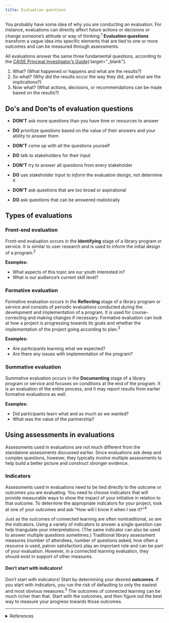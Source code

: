 ```yaml
---
title: Evaluation questions
---
```


You probably have some idea of why you are conducting an evaluation. For instance, evaluations can directly affect future actions or decisions or change someone’s attitude or way of thinking.<sup>1</sup> **Evaluation questions** transform a vague idea into specific elements that are tied to one or more outcomes and can be measured through assessments.

All evaluations answer the same three fundamental questions, according to the [CAISE Principal Investigator’s Guide](http://www.informalscience.org/evaluation/pi-guide){:target="_blank"}.

1. What? (What happened or happens and what are the results?)
2. So what? (Why did the results occur the way they did, and what are the implications?)
3. Now what? (What actions, decisions, or recommendations can be made based on the results?)

## Do's and Don'ts of evaluation questions

- **DON'T** ask more questions than you have time or resources to answer
- **DO** prioritize questions based on the value of their answers and your ability to answer them

- **DON'T** come up with all the questions yourself	
- **DO** talk to stakeholders for their input


- **DON'T** try to answer all questions from every stakeholder	
- **DO** use stakeholder input to _inform_ the evaluation design, not determine it

- **DON'T** ask questions that are too broad or aspirational	
- **DO** ask questions that can be answered realistically


## Types of evaluations

### Front-end evaluation

Front-end evaluation occurs in the **Identifying** stage of a library program or service. It is similar to  user research and is used to inform the initial design of a program.<sup>2</sup>

**Examples:** 
- What aspects of this topic are our youth interested in?
- What is our audience’s current skill level?

### Formative evaluation

Formative evaluation occurs in the **Reflecting** stage of a library program or service and consists of periodic evaluations conducted during the development and implementation of a program. It is used for course-correcting and making changes if necessary. Formative evaluation can look at how a project is progressing towards its goals and whether the implementation of the project going according to plan.<sup>3</sup>

**Examples:**
- Are participants learning what we expected?
- Are there any issues with implementation of the program?

### Summative evaluation

Summative evaluation occurs in the **Documenting** stage of a library program or service and focuses on conditions at the end of the program. It is an evaluation of the entire process, and it may report results from earlier formative evaluations as well. 	

**Examples:**
- Did participants learn what and as much as we wanted?
- What was the value of the partnership?


## Using assessments in evaluations

Assessments used in evaluations are not much different from the standalone assessments discussed earlier. Since evaluations ask deep and complex questions, however, they typically involve multiple assessments to help build a better picture and construct stronger evidence. 

### Indicators
Assessments used in evaluations need to be tied directly to the outcome or outcomes you are evaluating. You need to choose indicators that will provide measurable ways to show the impact of your initiative in relation to that outcome. To determine the appropriate indicators for your project, look at one of your outcomes and ask “How will I know it when I see it?”<sup>4</sup>

Just as the outcomes of connected learning are often nontraditional, so are the indicators. Using a variety of indicators to answer a single question can help triangulate your interpretations. (The same indicator can also be used to answer multiple questions sometimes.) Traditional library assessment measures (number of attendees, number of questions asked, how often a resource is used, patron satisfaction) play an important role and can be part of your evaluation. However, in a connected learning evaluation, they should exist in support of other measures.

#### Don’t start with indicators!

Don’t start with indicators! Start by determining your desired **outcomes**. If you start with indicators, you run the risk of defaulting to only the easiest and most obvious measures.<sup>5</sup> The outcomes of connected learning can be much richer than that. Start with the outcomes, and then figure out the best way to measure your progress towards those outcomes. 


---

<details markdown="1">
	<summary>References</summary>
	1. [Evaluation Use](http://search.credoreference.com/content/entry/sageeval/evaluation_use/){:target="_blank"}, by Marvin C. Alkin, in the [Encyclopedia of Evaluation](http://search.credoreference.com/content/title/sageeval/){:target="_blank"}.
	2. [Principal Investigator’s Guide: Managing Evaluation in Informal STEM Education Projects](http://www.informalscience.org/evaluation/pi-guide){:target="_blank"}, by R. Bonney, K. Ellenbogen, L. Goodyear, & R. Hellenga, p. 13, 16, 61. Center for Advancement of Informal Science Education, 2001.
	3. The [2010 User-Friendly Handbook for Project Evaluation](http://www.informalscience.org/sites/default/files/TheUserFriendlyGuide.pdf){:target="_blank"}, pp. 8-9, by J. F. Westat. National Science Foundation, 2010.
	4. [Principal Investigator’s Guide: Managing Evaluation in Informal STEM Education Projects](http://www.informalscience.org/evaluation/pi-guide){:target="_blank"}, by R. Bonney, K. Ellenbogen, L. Goodyear, & R. Hellenga, p. 51. Center for Advancement of Informal Science Education, 2001.
	5. [W. K. Kellogg Foundation Evaluation Handbook](https://dmlcommons.net/wp-content/uploads/2015/12/Kellog-2006.pdf){:target="_blank"}, p. 33.
</details>